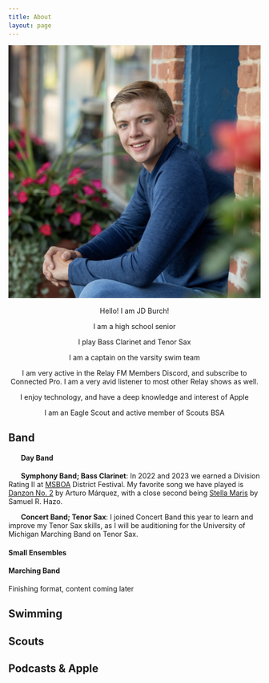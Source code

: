 ```yaml
---
title: About
layout: page
---
```


<img src="/assets/images/profilepfp.jpg" alt="test">

<center> <p>Hello! I am JD Burch!</p>
<p>I am a high school senior</p>
<p>I play Bass Clarinet and Tenor Sax</p>
<p>I am a captain on the varsity swim team</p>
<p>I am very active in the Relay FM Members Discord, and subscribe to Connected Pro. I am a very avid listener to most other Relay shows as well.</p>
<p>I enjoy technology, and have a deep knowledge and interest of Apple</p>
<p>I am an Eagle Scout and active member of Scouts BSA</p> </center>

<h2>Band</h2>

<div style="text-indent: 25px;"> <h4>Day Band</h4> </div>
<div style="text-indent: 25px;"> <b>Symphony Band; Bass Clarinet</b>: In 2022 and 2023 we earned a Division Rating II at <a href="https://www.youtube.com/watch?v=Zd1X7nPsM4Q">MSBOA</a> District Festival. My favorite song we have played is <a href="https://www.youtube.com/watch?v=FeFiOnbKYcc">Danzon No. 2</a> by Arturo Márquez, with a close second being <a href="https://www.youtube.com/watch?v=Zd1X7nPsM4Q">Stella Maris</a> by Samuel R. Hazo.
<p><b>Concert Band; Tenor Sax</b>: I joined Concert Band this year to learn and improve my Tenor Sax skills, as I will be auditioning for the University of Michigan Marching Band on Tenor Sax.</p> </div>

<h4>Small Ensembles</h4>

<h4>Marching Band</h4>
<p>Finishing format, content coming later</p>

<h2>Swimming</h2>

<h2>Scouts</h2>

<h2>Podcasts & Apple</h2>
